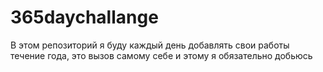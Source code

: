 # 365daychallange
В этом репозиторий я буду каждый день добавлять свои работы течение года, это вызов самому себе и этому я обязательно добьюсь 
